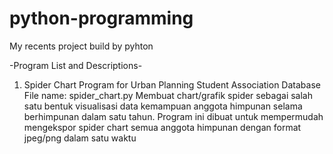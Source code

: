 # python-programming
My recents project build by pyhton

-Program List and Descriptions-

1. Spider Chart Program for Urban Planning Student Association Database
   File name: spider_chart.py
   Membuat chart/grafik spider sebagai salah satu bentuk visualisasi data kemampuan anggota himpunan selama berhimpunan dalam    satu tahun. Program ini dibuat untuk mempermudah mengekspor spider chart semua anggota himpunan dengan format jpeg/png        dalam satu waktu
